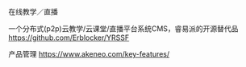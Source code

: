 在线教学／直播


一个分布式(p2p)云教学/云课堂/直播平台系统CMS，睿易派的开源替代品
https://github.com/Erblocker/YRSSF

产品管理
https://www.akeneo.com/key-features/
